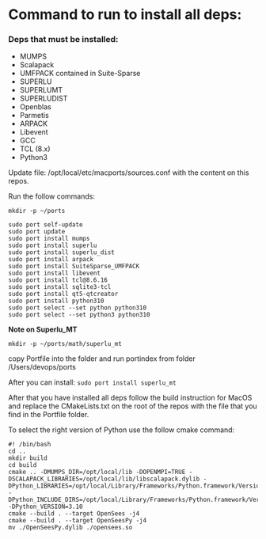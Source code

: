 # Command to run to install all deps:

### Deps that must be installed:


- MUMPS
- Scalapack
- UMFPACK contained in Suite-Sparse 
- SUPERLU
- SUPERLUMT
- SUPERLUDIST
- Openblas
- Parmetis
- ARPACK
- Libevent
- GCC
- TCL (8.x)
- Python3

Update file:  /opt/local/etc/macports/sources.conf with the content on this repos.

Run the follow commands:

```
mkdir -p ~/ports

sudo port self-update
sudo port update
sudo port install mumps
sudo port install superlu 
sudo port install superlu_dist
sudo port install arpack
sudo port install SuiteSparse_UMFPACK
sudo port install libevent
sudo port install tcl@8.6.16
sudo port install sqlite3-tcl
sudo port install qt5-qtcreator
sudo port install python310
sudo port select --set python python310
sudo port select --set python3 python310
```
**Note on Superlu_MT**

`mkdir -p ~/ports/math/superlu_mt`

copy Portfile into the folder and run portindex from folder /Users/devops/ports

After you can install: `sudo port install superlu_mt`

After that you have installed all deps follow the build instruction for MacOS
and replace the CMakeLists.txt on the root of the repos with the file that you find in the
Portfile folder.

To select the right version of Python use the follow cmake command:

```
#! /bin/bash
cd ..
mkdir build                                                            
cd build                                                               
cmake .. -DMUMPS_DIR=/opt/local/lib -DOPENMPI=TRUE -DSCALAPACK_LIBRARIES=/opt/local/lib/libscalapack.dylib -DPython_LIBRARIES=/opt/local/Library/Frameworks/Python.framework/Versions/3.10/lib/libpython3.10.dylib -DPython_INCLUDE_DIRS=/opt/local/Library/Frameworks/Python.framework/Versions/3.10/include/python3.10/ -DPython_VERSION=3.10
cmake --build . --target OpenSees -j4
cmake --build . --target OpenSeesPy -j4
mv ./OpenSeesPy.dylib ./opensees.so
```
